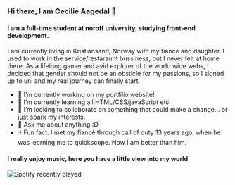 ### Hi there, I am Cecilie Aagedal 👋

#### I am a full-time student at noroff university, studying front-end development.

I am currently living in Kristiansand, Norway with my fiancè and daughter. I used to work in the service/restaraunt bussiness, but I never felt at home there. As a lifelong gamer and avid explorer of the world wide webs, I decided that gender should not be an obsticle for my passions, so I signed up to uni and my real journey can finally start.  

- 🔭 I’m currently working on my portfilio website!
- 🌱 I’m currently learning all HTML/CSS/javaScript etc. 
- 👯 I’m looking to collaborate on something that could make a change... or just spark my interests.
- 💬 Ask me about anything :D
- ⚡ Fun fact: I met my fiancè through call of duty 13 years ago, when he was learning me to quickscope. Now I am better than him.

#### I really enjoy music, here you have a little view into my world

<!--🎵SPOTIFY LATEST / 🌐WEBSITE: https://spotify-recently-played-readme.vercel.app/ -->
![Spotify recently played](https://spotify-recently-played-readme.vercel.app/api?user=caagedal)

